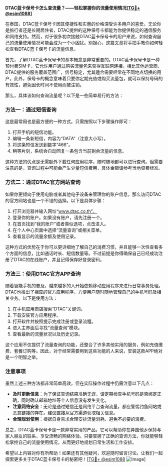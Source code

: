 **DTAC蓝卡保号卡怎么查流量？——轻松掌握你的流量使用情况[[TG💪+ @esim1088](https://t.me/s/esim1088)]**

在泰国，DTAC蓝卡保号卡因其便捷性和实惠的价格深受许多用户的喜爱。无论你是旅行者还是长期居住者，DTAC提供的这种保号卡都能为你提供稳定的通信服务和网络支持。然而，对于很多初次接触DTAC蓝卡保号卡的用户来说，如何查询自己的流量使用情况可能会成为一个小困扰。别担心，这篇文章将手把手教你如何轻松查看DTAC蓝卡保号卡的流量信息。

首先，了解DTAC蓝卡保号卡的基本概念是非常重要的。DTAC蓝卡保号卡是一种预付费SIM卡，它允许用户通过购买流量包来获得互联网连接。相比其他运营商，DTAC提供的服务覆盖范围广，信号稳定，尤其适合需要经常在不同地点切换的用户。此外，保号卡的概念意味着只要你定期充值或购买流量包，就可以保持号码的有效性，避免因长时间不使用而被注销。

那么，具体该如何查询流量呢？以下是一些简单易行的方法：

### 方法一：通过短信查询

这是最常用也是最方便的一种方式。只需按照以下步骤操作即可：

1. 打开手机的短信功能。
2. 编辑一条新短信，内容为“DATA”（注意大小写）。
3. 将这条短信发送到数字“466”。
4. 稍等片刻，系统会自动回复一条包含当前剩余流量的信息。

这种方法的优点是无需额外下载任何应用程序，随时随地都可以进行查询。但需要注意的是，查询过程中可能会产生少量短信费用，具体金额请参考当地资费标准。

### 方法二：通过DTAC官方网站查询

如果你更倾向于使用电脑或者其他电子设备来管理你的账户信息，那么访问DTAC的官方网站也是一个不错的选择。以下是具体步骤：

1. 打开浏览器并输入网址“www.dtac.co.th”。
2. 登录你的账户。如果没有账户，请先注册一个。
3. 在首页找到“我的账户”或者类似选项，点击进入。
4. 在个人中心页面中选择“流量查询”或相关菜单。
5. 查看显示的流量余额及使用记录。

这种方式的优势在于你可以更详细地了解自己的消费习惯，并且能够一次性查看多个方面的信息，比如通话时长、短信数量等。不过前提是你得确保自己已经成功注册了DTAC的在线账户，并且记得保存好登录密码。

### 方法三：使用DTAC官方APP查询

随着智能手机的普及，越来越多的人开始依赖移动应用程序来进行日常事务处理。DTAC也推出了相应的官方应用程序，方便用户随时随地管理自己的手机号码及相关业务。以下是使用方法：

1. 在手机应用商店搜索“DTAC”关键词。
2. 下载安装官方应用程序。
3. 打开软件并按照提示完成注册或登录流程。
4. 进入主界面后寻找“流量查询”模块。
5. 查看最新的流量状况以及历史记录。

这个应用不仅提供了流量查询的功能，还整合了许多其他实用的服务，例如充值缴费、套餐订购等。因此，对于经常需要用到这些功能的人来说，安装这款APP绝对是一个明智之举。

### 注意事项

虽然上述三种方法都非常简单高效，但在实际操作过程中仍需注意以下几点：

- **及时更新信息**：为了保证查询结果准确无误，请定期检查手机号码是否绑定正确，同时确认邮箱地址等个人信息没有发生变化。
- **注意网络安全**：无论是通过短信还是网络平台查询流量，都应警惕钓鱼网站或恶意链接的存在。建议直接从官方渠道获取相关信息。
- **合理规划使用**：根据自身需求合理安排流量消耗，避免不必要的浪费。

总之，DTAC蓝卡保号卡是一款非常实用的产品，它可以帮助你在异国他乡保持与家人朋友的联系，享受流畅的网络体验。只要掌握了正确的查询方法，你就能够轻松掌控自己的流量使用情况，从而更好地规划日常生活和工作安排。

希望以上内容对你有所帮助！如果还有其他疑问，欢迎随时留言讨论。让我们一起探索更多关于DTAC蓝卡保号卡的秘密吧！[[TG💪+ @esim1088](https://t.me/s/esim1088) ![Image](https://i.postimg.cc/4NQfJmqS/Snipaste-2025-05-13-00-14-12.png)]
